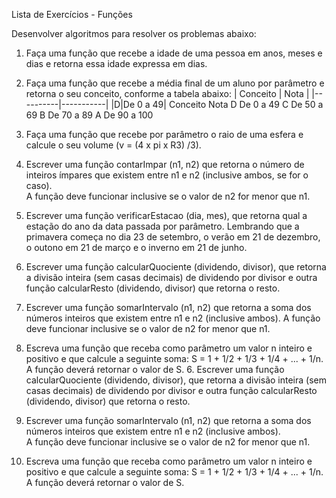 Lista de Exercícios - Funções

Desenvolver algoritmos para resolver os problemas abaixo: 

1. Faça uma função que recebe a idade de uma pessoa em anos, meses e dias e retorna essa idade expressa em dias. 

2. Faça uma função que recebe a média final de um aluno por parâmetro e retorna o seu conceito, conforme a tabela abaixo: 
| Conceito | Nota      |
|----------|-----------|
|D|De 0 a 49|
    Conceito    Nota 
    D           De 0 a 49
    C           De 50 a 69
    B           De 70 a 89
    A           De 90 a 100

3. Faça uma função que recebe por parâmetro o raio de uma esfera e calcule o seu volume (v = (4 x pi x R3) /3). 

4. Escrever uma função contarImpar (n1, n2) que retorna o número de inteiros ímpares que existem entre n1 e n2 (inclusive ambos, se for o caso).  
A função deve funcionar inclusive se o valor de n2 for menor que n1.          

5. Escrever uma função verificarEstacao (dia, mes), que retorna qual a estação do ano da data passada por parâmetro. 
Lembrando que a primavera começa no dia 23 de setembro, o verão em 21 de dezembro, o outono em 21 de março e o inverno em 21 de junho.          

6. Escrever uma função calcularQuociente (dividendo, divisor), que retorna a divisão inteira (sem casas decimais) de dividendo por divisor e outra função calcularResto (dividendo, divisor) que retorna o resto. 

7. Escrever uma função somarIntervalo (n1, n2) que retorna a soma dos números inteiros que existem entre n1 e n2 (inclusive ambos).
A função deve funcionar inclusive se o valor de n2 for menor que n1.             

8. Escreva uma função que receba como parâmetro um valor n inteiro e positivo e que calcule a seguinte soma: S = 1 + 1/2 + 1/3 + 1/4 + ... + 1/n.
A função deverá retornar o valor de S. 6. Escrever uma função calcularQuociente (dividendo, divisor), que retorna a divisão inteira (sem casas decimais) de dividendo por divisor e outra função calcularResto (dividendo, divisor) que retorna o resto. 

7. Escrever uma função somarIntervalo (n1, n2) que retorna a soma dos números inteiros que existem entre n1 e n2 (inclusive ambos).  
A função deve funcionar inclusive se o valor de n2 for menor que n1.             

8. Escreva uma função que receba como parâmetro um valor n inteiro e positivo e que calcule a seguinte soma: S = 1 + 1/2 + 1/3 + 1/4 + ... + 1/n. 
A função deverá retornar o valor de S.